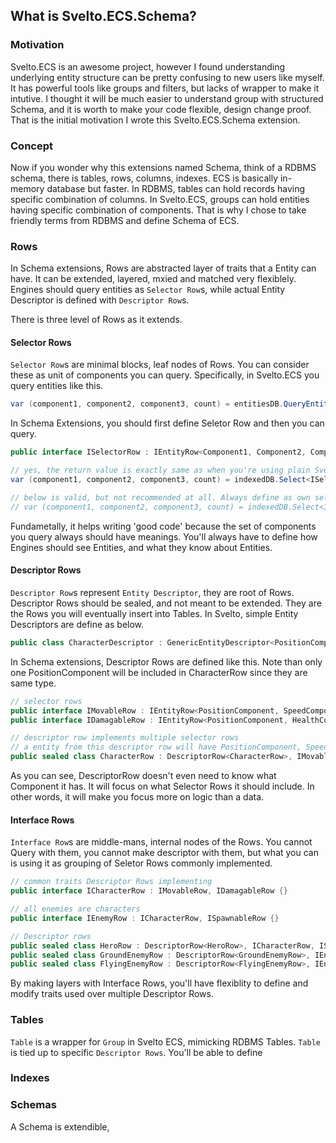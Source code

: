 ## What is Svelto.ECS.Schema?

### Motivation
Svelto.ECS is an awesome project, however I found understanding underlying entity structure can be pretty confusing to new users like myself.
It has powerful tools like groups and filters, but lacks of wrapper to make it intutive.
I thought it will be much easier to understand group with structured Schema, and it is worth to make your code flexible, design change proof.
That is the initial motivation I wrote this Svelto.ECS.Schema extension.

### Concept
Now if you wonder why this extensions named Schema, think of a RDBMS schema, there is tables, rows, columns, indexes. ECS is basically in-memory database but faster.
In RDBMS, tables can hold records having specific combination of columns.
In Svelto.ECS, groups can hold entities having specific combination of components.
That is why I chose to take friendly terms from RDBMS and define Schema of ECS.

### Rows
In Schema extensions, Rows are abstracted layer of traits that a Entity can have. It can be extended, layered, mxied and matched very flexiblely. Engines should query entities as `Selector Row`s, while actual Entity Descriptor is defined with `Descriptor Row`s.

There is three level of Rows as it extends.

#### Selector Rows
`Selector Row`s are minimal blocks, leaf nodes of Rows. You can consider these as unit of components you can query. Specifically, in Svelto.ECS you query entities like this.
```csharp
var (component1, component2, component3, count) = entitiesDB.QueryEntities<Component1, Component2, Component3>(characterGroup);
```
In Schema Extensions, you should first define Seletor Row and then you can query.
```csharp
public interface ISelectorRow : IEntityRow<Component1, Component2, Component3> {}

// yes, the return value is exactly same as when you're using plain Svelto
var (component1, component2, component3, count) = indexedDB.Select<ISelectorRow>().From(characterTable).Entities();

// below is valid, but not recommended at all. Always define as own selector row that has meaning.
// var (component1, component2, component3, count) = indexedDB.Select<IEntityRow<Component1, Component2, Component3>>().From(characterTable).Entities();
```
Fundametally, it helps writing 'good code' because the set of components you query always should have meanings. You'll always have to define how Engines should see Entities, and what they know about Entities.

#### Descriptor Rows
`Descriptor Row`s represent `Entity Descriptor`, they are root of Rows. Descriptor Rows should be sealed, and not meant to be extended. They are the Rows you will eventually insert into Tables. In Svelto, simple Entity Descriptors are define as below.
```csharp
public class CharacterDescriptor : GenericEntityDescriptor<PositionComponent, SpeedComponent, HealthComponent> { }
```
In Schema extensions, Descriptor Rows are defined like this. Note than only one PositionComponent will be included in CharacterRow since they are same type.
```csharp
// selector rows
public interface IMovableRow : IEntityRow<PositionComponent, SpeedComponent> {}
public interface IDamagableRow : IEntityRow<PositionComponent, HealthComponent> {}

// descriptor row implements multiple selector rows
// a entity from this descriptor row will have PositionComponent, SpeedComponent, HealthComponent
public sealed class CharacterRow : DescriptorRow<CharacterRow>, IMovableRow, IDamagableRow {}
```
As you can see, DescriptorRow doesn't even need to know what Component it has. It will focus on what Selector Rows it should include. In other words, it will make you focus more on logic than a data.

#### Interface Rows
`Interface Row`s are middle-mans, internal nodes of the Rows. You cannot Query with them, you cannot make descriptor with them, but what you can is using it as grouping of Seletor Rows commonly implemented.
```csharp
// common traits Descriptor Rows implementing
public interface ICharacterRow : IMovableRow, IDamagableRow {}

// all enemies are characters
public interface IEnemyRow : ICharacterRow, ISpawnableRow {}

// Descriptor rows
public sealed class HeroRow : DescriptorRow<HeroRow>, ICharacterRow, ISpecialSkillRow {}
public sealed class GroundEnemyRow : DescriptorRow<GroundEnemyRow>, IEnemyRow {}
public sealed class FlyingEnemyRow : DescriptorRow<FlyingEnemyRow>, IEnemyRow, IFlyingRow {}
```
By making layers with Interface Rows, you'll have flexiblity to define and modify traits used over multiple Descriptor Rows.

### Tables
`Table` is a wrapper for `Group` in Svelto ECS, mimicking RDBMS Tables. `Table` is tied up to specific `Descriptor Rows`. You'll be able to define 

### Indexes


### Schemas
A Schema is extendible, 

